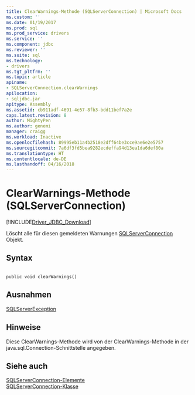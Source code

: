 ```yaml
---
title: ClearWarnings-Methode (SQLServerConnection) | Microsoft Docs
ms.custom: ''
ms.date: 01/19/2017
ms.prod: sql
ms.prod_service: drivers
ms.service: ''
ms.component: jdbc
ms.reviewer: ''
ms.suite: sql
ms.technology:
- drivers
ms.tgt_pltfrm: ''
ms.topic: article
apiname:
- SQLServerConnection.clearWarnings
apilocation:
- sqljdbc.jar
apitype: Assembly
ms.assetid: cb911adf-4691-4e57-8fb3-bdd11bef7a2e
caps.latest.revision: 8
author: MightyPen
ms.author: genemi
manager: craigg
ms.workload: Inactive
ms.openlocfilehash: 89995eb11a4b2518e2dff64be3cce9ae6e2e5757
ms.sourcegitcommit: 7a6df3fd5bea9282ecdeffa94d13ea1da6def80a
ms.translationtype: HT
ms.contentlocale: de-DE
ms.lasthandoff: 04/16/2018
---
```

# <a name="clearwarnings-method-sqlserverconnection"></a>ClearWarnings-Methode (SQLServerConnection)
[!INCLUDE[Driver_JDBC_Download](../../../includes/driver_jdbc_download.md)]

  Löscht alle für diesen gemeldeten Warnungen [SQLServerConnection](../../../connect/jdbc/reference/sqlserverconnection-class.md) Objekt.  
  
## <a name="syntax"></a>Syntax  
  
```  
  
public void clearWarnings()  
```  
  
## <a name="exceptions"></a>Ausnahmen  
 [SQLServerException](../../../connect/jdbc/reference/sqlserverexception-class.md)  
  
## <a name="remarks"></a>Hinweise  
 Diese ClearWarnings-Methode wird von der ClearWarnings-Methode in der java.sql.Connection-Schnittstelle angegeben.  
  
## <a name="see-also"></a>Siehe auch  
 [SQLServerConnection-Elemente](../../../connect/jdbc/reference/sqlserverconnection-members.md)   
 [SQLServerConnection-Klasse](../../../connect/jdbc/reference/sqlserverconnection-class.md)  
  
  
